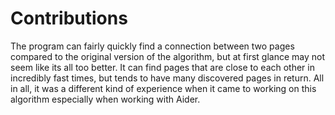 # Contributions
The program can fairly quickly find a connection between two pages compared to the original version of the algorithm, but at first glance may not seem like its all too better. It can find pages that are close to each other in incredibly
fast times, but tends to have many discovered pages in return. All in all, it was a different kind of experience when it came to working on this algorithm especially when working with Aider.
